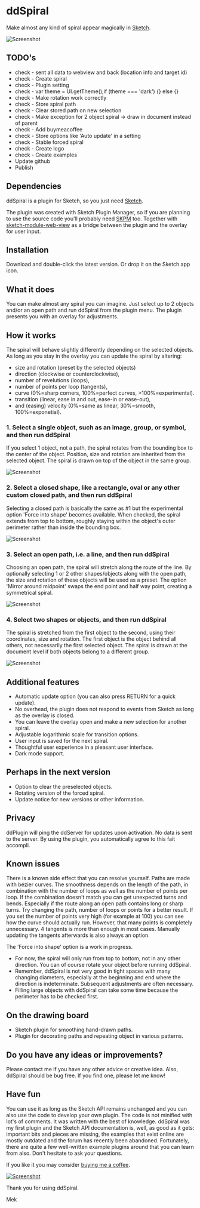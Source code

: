 # ddSpiral
Make almost any kind of spiral appear magically in [Sketch](https:www.sketch.com).

![Screenshot](repository_images/overlay.png)

## TODO's
- check - sent all data to webview and back (location info and target.id)
- check - Create spiral
- check - Plugin setting
- check - var theme = UI.getTheme();if (theme === 'dark') {} else {}
- check - Make rotation work correctly
- check - Store spiral path
- check - Clear stored path on new selection
- check - Make exception for 2 object spiral -> draw in document instead of parent
- check - Add buymeacoffee
- check - Store options like 'Auto update' in a setting
- check - Stable forced spiral
- check - Create logo
- check - Create examples
- Update github
- Publish

## Dependencies
ddSpiral is a plugin for Sketch, so you just need [Sketch](https://www.sketch.com).

The plugin was created with Sketch Plugin Manager, so if you are planning to use the source code you'll probably need [SKPM](https://github.com/skpm/skpm) too. Together with [sketch-module-web-view](https://github.com/skpm/sketch-module-web-view/tree/master/docs) as a bridge between the plugin and the overlay for user input.

## Installation
Download and double-click the latest version. Or drop it on the Sketch app icon. 

## What it does
You can make almost any spiral you can imagine. Just select up to 2 objects and/or an open path and run ddSpiral from the plugin menu. The plugin presents you with an overlay for adjustments.

## How it works
The spiral will behave slightly differently depending on the selected objects. As long as you stay in the overlay you can update the spiral by altering:
- size and rotation (preset by the selected objects)
- direction (clockwise or counterclockwise),
- number of revelutions (loops),
- number of points per loop (tangents),
- curve (0%=sharp corners, 100%=perfect curves, >100%=experimental).
- transition (linear, ease in and out, ease-in or ease-out),
- and (easing) velocity (0%=same as linear, 30%=smooth, 100%=exponetial).

### 1. Select a single object, such as an image, group, or symbol, and then run ddSpiral
If you select 1 object, not a path, the spiral rotates from the bounding box to the center of the object. Position, size and rotation are inherited from the selected object. The spiral is drawn on top of the object in the same group.

![Screenshot](repository_images/object.svg)

### 2. Select a closed shape, like a rectangle, oval or any other custom closed path, and then run ddSpiral
Selecting a closed path is basically the same as #1 but the experimental option 'Force into shape' becomes available. When checked, the spiral extends from top to bottom, roughly staying within the object's outer perimeter rather than inside the bounding box.

![Screenshot](repository_images/shape.svg)

### 3. Select an open path, i.e. a line, and then run ddSpiral
Choosing an open path, the spiral will stretch along the route of the line. By optionally selecting 1 or 2 other shapes/objects along with the open path, the size and rotation of these objects will be used as a preset. The option 'Mirror around midpoint' swaps the end point and half way point, creating a symmetrical spiral.

![Screenshot](repository_images/path.svg)

### 4. Select two shapes or objects, and then run ddSpiral
The spiral is stretched from the first object to the second, using their coordinates, size and rotation. The first object is the object behind all others, not necessarily the first selected object. The spiral is drawn at the document level if both objects belong to a different group.

![Screenshot](repository_images/objects.svg)

## Additional features
- Automatic update option (you can also press RETURN for a quick update).
- No overhead, the plugin does not respond to events from Sketch as long as the overlay is closed.
- You can leave the overlay open and make a new selection for another spiral.
- Adjustable logarithmic scale for transition options.
- User input is saved for the next spiral.
- Thoughtful user experience in a pleasant user interface.
- Dark mode support.

## Perhaps in the next version
- Option to clear the preselected objects.
- Rotating version of the forced spiral.
- Update notice for new versions or other information.

## Privacy
ddPlugin will ping the ddServer for updates upon activation. No data is sent to the server. By using the plugin, you automatically agree to this fait accompli.

## Known issues
There is a known side effect that you can resolve yourself. Paths are made with bézier curves. The smoothness depends on the length of the path, in combination with the number of loops as well as the number of points per loop. If the combination doesn't match you can get unexpected turns and bends. Especially if the route along an open path contains long or sharp turns. Try changing the path, number of loops or points for a better result. If you set the number of points very high (for example at 100) you can see how the curve should actually run. However, that many points is completely unnecessary. 4 tangents is more than enough in most cases. Manually updating the tangents afterwards is also always an option.

The 'Force into shape' option is a work in progress.
- For now, the spiral will only run from top to bottom, not in any other direction. You can of course rotate your object before running ddSpiral.
- Remember, ddSpiral is not very good in tight spaces with many changing diameters, especially at the beginning and end where the direction is indeterminate. Subsequent adjustments are often necessary.
- Filling large objects with ddSpiral can take some time because the perimeter has to be checked first.

## On the drawing board
- Sketch plugin for smoothing hand-drawn paths.
- Plugin for decorating paths and repeating object in various patterns.

## Do you have any ideas or improvements?
Please contact me if you have any other advice or creative idea. Also, ddSpiral should be bug free. If you find one, please let me know! 

## Have fun
You can use it as long as the Sketch API remains unchanged and you can also use the code to develop your own plugin. The code is not minified with lot's of comments. It was written with the best of knowledge. ddSpiral was my first plugin and the Sketch API documentation is, well, as good as it gets: important bits and pieces are missing, the examples that exist online are mostly outdated and the forum has recently been abandoned. Fortunately, there are quite a few well-written example plugins around that you can learn from also. Don't hesitate to ask your questions.

If you like it you may consider [buying me a coffee](https://www.buymeacoffee.com/Mastermek).

[![Screenshot](repository_images/coffee.svg)](https://www.buymeacoffee.com/Mastermek)

Thank you for using ddSpiral.

Mek


